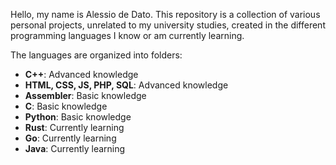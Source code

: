 Hello, my name is Alessio de Dato. This repository is a collection of various personal projects, unrelated to my university studies, created in the different programming languages I know or am currently learning.

The languages are organized into folders:
- **C++**: Advanced knowledge
- **HTML, CSS, JS, PHP, SQL**: Advanced knowledge
- **Assembler**: Basic knowledge
- **C**: Basic knowledge
- **Python**: Basic knowledge
- **Rust**: Currently learning
- **Go**: Currently learning
- **Java**: Currently learning
